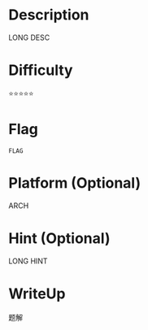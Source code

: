 # Description
LONG DESC

# Difficulty
⭐⭐⭐⭐⭐

# Flag
`FLAG`

# Platform (Optional)
ARCH

# Hint (Optional)
LONG HINT

# WriteUp
题解
